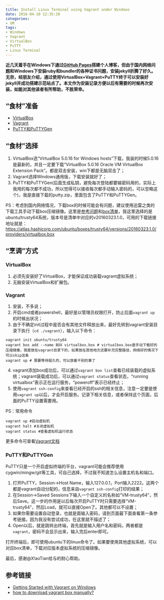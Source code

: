 ```yaml
---
title: Install Linux Terminal using Vagrant under Windows
date: 2016-04-10 12:35:20
categories:
- VM
tags:
- Windows
- Vagrant
- VirtualBox
- PuTTY
- Linux Terminal
---
```

<!-- toc -->

**近几天着手在Windows下通过[GitHub Pages](https://pages.github.com/)搭建个人博客，但由于国内网络问题和Windows下安装ruby和bundler的各种证书问题，安装jekyll折腾了好久。无奈，经朋友介绍，通过使用VirtualBox+Vagrant+PuTTY终于可以安装好jekyll并成功搭建示范站点了。本文作为安装记录方便以后有需要的时候再次安装，如能对其他读者有所帮助，不胜荣幸。**


## “食材”准备
- [VirtualBox](https://www.virtualbox.org/wiki/Downloads)  
- [Vagrant](https://www.vagrantup.com/downloads.html)
- [PuTTY和PuTTYGen](http://www.chiark.greenend.org.uk/~sgtatham/putty/download.html)


## “食材”选择
1. VirtualBox选“VirtualBox 5.0.16 for Windows hosts”下载，我装的时候5.0.16是最新的，并且一定要下载“VirtualBox 5.0.16 Oracle VM VirtualBox Extension Pack”。都是双击安装，win下都是无脑双击了；  
2. Vagrant选择Windows通用版，下载安装就好了；  
3. PuTTY和PuTTYGen(后面生成私钥，避免每次登陆都要输密码用的，实际上我用的每次都不成功，所以觉得可以接收每次都手动输入密码的，可以忽略这个)，我是直接下载的putty.zip，里面包含了PuTTY和PuTTYGen。  

PS：考虑到国内网络情况，下载box的时候可能会有问题，建议使用迅雷之类的下载工具手动下载box压缩镜像。这里是[参考问题](http://laravel.io/forum/05-06-2015-how-to-download-vagrant-box-manually)和[box清单](https://atlas.hashicorp.com/boxes/search?utm_source=vagrantcloud.com&vagrantcloud=1)，我这里选择的是ubuntu/trusty64系统，版本号是清单中对应的v20160323.1.0，可用的下载链接地址就是：
https://atlas.hashicorp.com/ubuntu/boxes/trusty64/versions/20160323.1.0/providers/virtualbox.box


## “烹调”方式
### VirtualBox
1. 必须先安装好了VirtualBox，才能保证成功装载vagrant虚拟系统；
2. 无脑安装VirtualBox和扩展包。

### Vagrant
1. 安装，不多说；  
2. 开启cmd或者powershell，最好是以管理员权限打开，防止后面`vagrant up`的时候出状况；  
3. 由于不确定init过程中是否会有其他文件释放出来，最好先转到vagrant安装目录下执行（`cd ./vagrant`），输入以下命令：
  ```
vagrant init ubuntu/trusty64
vagrant box add --name BOX virtualbox.box # virtualbox.box是手动下载好的压缩镜像，我是放在vagrant目录下的，如果放在其他地方还要补充完整路径，网络好的情况下可以skip这条
vagrant up # 需要等待挺久的，可以放着干别的事了
  ```

4. vagrant添加box成功后，可以通过`vagrant box list`查看已经装载的虚拟系统；vagrant装载成功后，可以通过`vagrant status`查看状态，“running virtualbox”表示正在运行服务，“poweroff”表示已经终止；  
5. 使用`vagrant ssh-config`来查看已经开启的ssh的相关信息，注意一定要是使用`vagrant up`以后，才会开启服务。记录下相关信息，或者保持这个页面，后面的PuTTY设置需要用。  

PS：常用命令
```
vagrant up #启动虚拟机
vagrant halt #关闭虚拟机
vagrant status #查看虚拟机运行状态
```
更多命令可查看[Vagrant文档](https://www.vagrantup.com/docs/cli/)

### PuTTY和PuTTYGen
PuTTY只是一个开启虚拟终端的平台，vagrant可能会推荐使用cygwin/mingw/git等工具，可自己选择，不过我不知道怎么设置主机名和端口。  
1. 打开PuTTY，Session->Host Name，输入127.0.0.1，Port输入2222。这两个都是vagrant自动分配的，信息来自`vagrant ssh-config`打印的结果；  
2. 在Session->Saved Sessions下输入一个自定义的名称如“VM-trusty64”，然后Save。这一步的作用是以后每次开启PuTTY时只需要选择“VM-trusty64”，然后Load，就可以直接Open了。其他都可以不设置；  
3. 如果你需要设置自动登录，也就是面输入密码，请到页面最下面查看第一条参考链接。因为我没有尝试成功，在这里就不描述了；  
4. Open以后，就是跳转出终端，首先就是输入用户名和密码，两者都是`vagrant`，密码不会显示出来，输入完后enter即可。  

打开终端后，即可使用ubuntu下的linux命令了。如果要使用其他虚拟系统，可以对应box清单，下载对应版本虚拟系统的压缩镜像。

最后，感谢@X!aoTian给与的耐心帮助。

## 参考链接
- [Getting Started with Vagrant on Windows](http://www.sitepoint.com/getting-started-vagrant-windows/)
- [how to download vagrant box manually?](http://laravel.io/forum/05-06-2015-how-to-download-vagrant-box-manually)
